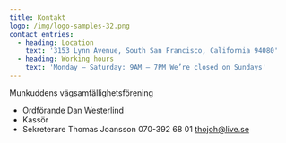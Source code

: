 ```yaml
---
title: Kontakt
logo: /img/logo-samples-32.png
contact_entries:
  - heading: Location
    text: '3153 Lynn Avenue, South San Francisco, California 94080'
  - heading: Working hours
    text: 'Monday – Saturday: 9AM – 7PM We’re closed on Sundays'
---
```

Munkuddens vägsamfällighetsförening

* Ordförande Dan Westerlind
* Kassör 
* Sekreterare Thomas Joansson 070-392 68 01 thojoh@live.se
